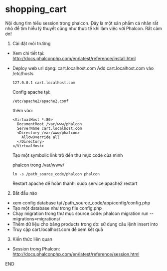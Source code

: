 shopping_cart
===============
Nội dung tìm hiểu session trong phalcon.
Đây là một sản phẩm cá nhân rất nhỏ để tìm hiểu lý thuyết cũng như thực tế khi làm việc với Phalcon.
Rất cảm ơn!

1. Cài đặt môi trường
  - Xem chi tiết tại: http://docs.phalconphp.com/en/latest/reference/install.html
  - Deploy web url dạng: cart.localhost.com
    Add cart.localhost.com vào
      /etc/hosts

        127.0.0.1 cart.localhost.com

    Config apache tại:

        /etc/apache2/apache2.conf
    thêm vào:

        <VirtualHost *:80>
          DocumentRoot /var/www/phalcon
          ServerName cart.localhost.com
          <Directory /var/www/phalcon>
            AllowOverride all
          </Directory>
        </VirtualHost>


    Tạo một symbolic link trỏ đến thư mục code của mình

      phalcon  trong /var/www/

        ln -s /path_source_code/phalcon phalcon

    Restart apache để hoàn thành:
        sudo service apache2 restart

2. Bắt đầu nào
  - xem config database tại
      /path_source_code/app/config/config.php
  - Tạo một database như trong file config.php
  - Chạy migration trong thư mục source code:
      phalcon migration run --migrations=migrations/
  - Thêm dữ liệu cho bảng products trong db: sử dụng câu lệnh insert into
  - Truy cập
      cart.localhost.com
    để xem kết quả
3. Kiến thức liên quan
  - Session trong Phalcon: http://docs.phalconphp.com/en/latest/reference/session.html

END

